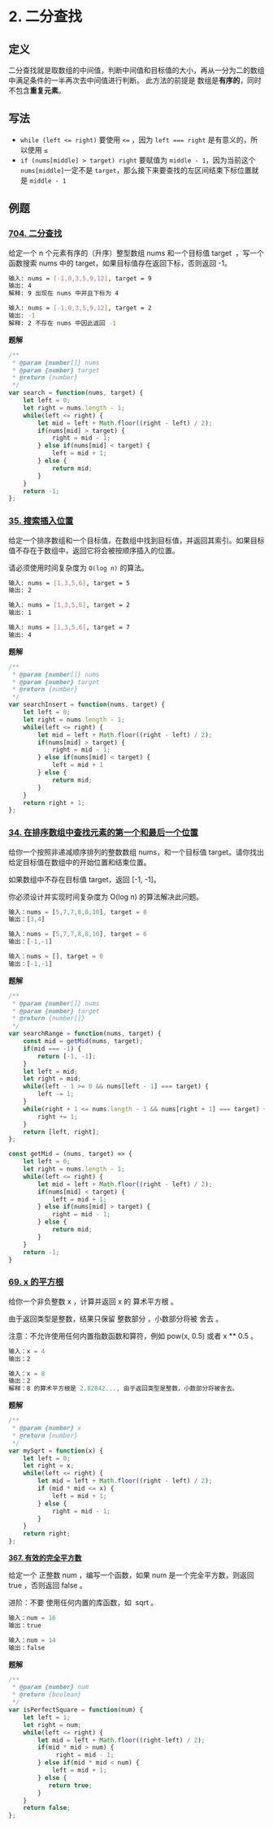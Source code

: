 # 2. 二分查找

## 定义

二分查找就是取数组的中间值，判断中间值和目标值的大小，再从一分为二的数组中满足条件的一半再次去中间值进行判断。
此方法的前提是 数组是**有序的**，同时不包含**重复元素**。

## 写法

- `while (left <= right)` 要使用 `<=` ，因为 `left === right` 是有意义的，所以使用  `≤`
- `if (nums[middle] > target) right` 要赋值为 `middle - 1`，因为当前这个 `nums[middle]`一定不是 `target`，那么接下来要查找的左区间结束下标位置就是 `middle - 1`

## 例题

### ****[704. 二分查找](https://leetcode.cn/problems/binary-search/)****

给定一个 n 个元素有序的（升序）整型数组 nums 和一个目标值 target  ，写一个函数搜索 nums 中的 target，如果目标值存在返回下标，否则返回 -1。

```bash
输入: nums = [-1,0,3,5,9,12], target = 9
输出: 4
解释: 9 出现在 nums 中并且下标为 4

输入: nums = [-1,0,3,5,9,12], target = 2
输出: -1
解释: 2 不存在 nums 中因此返回 -1
```

**题解**

```jsx
/**
 * @param {number[]} nums
 * @param {number} target
 * @return {number}
 */
var search = function(nums, target) {
    let left = 0;
    let right = nums.length - 1;
    while(left <= right) {
        let mid = left + Math.floor((right - left) / 2);
        if(nums[mid] > target) {
            right = mid - 1;
        } else if(nums[mid] < target) {
            left = mid + 1;
        } else {
            return mid;
        }
    }
    return -1;
};
```

### ****[35. 搜索插入位置](https://leetcode.cn/problems/search-insert-position/)****

给定一个排序数组和一个目标值，在数组中找到目标值，并返回其索引。如果目标值不存在于数组中，返回它将会被按顺序插入的位置。

请必须使用时间复杂度为 `O(log n)` 的算法。

```bash
输入: nums = [1,3,5,6], target = 5
输出: 2

输入: nums = [1,3,5,6], target = 2
输出: 1

输入: nums = [1,3,5,6], target = 7
输出: 4
```

**题解**

```jsx
/**
 * @param {number[]} nums
 * @param {number} target
 * @return {number}
 */
var searchInsert = function(nums, target) {
    let left = 0;
    let right = nums.length - 1;
    while(left <= right) {
        let mid = left + Math.floor((right - left) / 2);
        if(nums[mid] > target) {
            right = mid - 1;
        } else if(nums[mid] < target) {
            left = mid + 1
        } else {
            return mid;
        }
    }
    return right + 1;
};
```

### ****[34. 在排序数组中查找元素的第一个和最后一个位置](https://leetcode.cn/problems/find-first-and-last-position-of-element-in-sorted-array/)****

给你一个按照非递减顺序排列的整数数组 nums，和一个目标值 target。请你找出给定目标值在数组中的开始位置和结束位置。

如果数组中不存在目标值 target，返回 [-1, -1]。

你必须设计并实现时间复杂度为 O(log n) 的算法解决此问题。

```jsx
输入：nums = [5,7,7,8,8,10], target = 8
输出：[3,4]

输入：nums = [5,7,7,8,8,10], target = 6
输出：[-1,-1]

输入：nums = [], target = 0
输出：[-1,-1]
```

**题解**

```jsx
/**
 * @param {number[]} nums
 * @param {number} target
 * @return {number[]}
 */
var searchRange = function(nums, target) {
    const mid = getMid(nums, target);
    if(mid === -1) {
        return [-1, -1];
    }
    let left = mid;
    let right = mid;
    while(left - 1 >= 0 && nums[left - 1] === target) {
        left -= 1;
    }
    while(right + 1 <= nums.length - 1 && nums[right + 1] === target) {
        right += 1;
    }
    return [left, right];
};

const getMid = (nums, target) => {
    let left = 0;
    let right = nums.length - 1;
    while(left <= right) {
        let mid = left + Math.floor((right - left) / 2);
        if(nums[mid] < target) {
            left = mid + 1;
        } else if(nums[mid] > target) {
            right = mid - 1;
        } else {
            return mid;
        }
    }
    return -1;
}
```

### ****[69. x 的平方根](https://leetcode.cn/problems/sqrtx/)****

给你一个非负整数 x ，计算并返回 x 的 算术平方根 。

由于返回类型是整数，结果只保留 整数部分 ，小数部分将被 舍去 。

注意：不允许使用任何内置指数函数和算符，例如 pow(x, 0.5) 或者 x ** 0.5 。

```jsx
输入：x = 4
输出：2

输入：x = 8
输出：2
解释：8 的算术平方根是 2.82842..., 由于返回类型是整数，小数部分将被舍去。
```

**题解**

```jsx
/**
 * @param {number} x
 * @return {number}
 */
var mySqrt = function(x) {
    let left = 0;
    let right = x;
    while(left <= right) {
        let mid = left + Math.floor((right - left) / 2);
        if (mid * mid <= x) {
            left = mid + 1;
        } else {
            right = mid - 1;
        }
    }
    return right;
};
```

****[367. 有效的完全平方数](https://leetcode.cn/problems/valid-perfect-square/)****

给定一个 正整数 num ，编写一个函数，如果 num 是一个完全平方数，则返回 true ，否则返回 false 。

进阶：不要 使用任何内置的库函数，如  sqrt 。

```jsx
输入：num = 16
输出：true

输入：num = 14
输出：false
```

**题解**

```jsx
/**
 * @param {number} num
 * @return {boolean}
 */
var isPerfectSquare = function(num) {
    let left = 1;
    let right = num;
    while(left <= right) {
        let mid = left + Math.floor((right-left) / 2);
        if(mid * mid > num) {
             right = mid - 1;
        } else if(mid * mid < num) {
            left = mid + 1;
        } else {
           return true;
        }
    }
    return false;
};
```